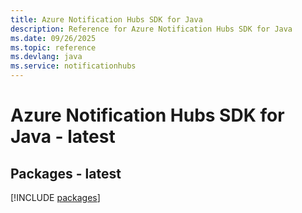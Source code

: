 ```yaml
---
title: Azure Notification Hubs SDK for Java
description: Reference for Azure Notification Hubs SDK for Java
ms.date: 09/26/2025
ms.topic: reference
ms.devlang: java
ms.service: notificationhubs
---
```

# Azure Notification Hubs SDK for Java - latest
## Packages - latest
[!INCLUDE [packages](notification-hubs-index.md)]